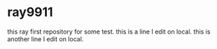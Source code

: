 # ray9911
this ray first repository for some test.
this is a line I edit on local.
this is another line I edit on local.

